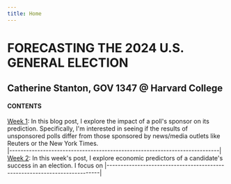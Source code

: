 ```yaml
---
title: Home
---
```


# FORECASTING THE 2024 U.S. GENERAL ELECTION

## Catherine Stanton, GOV 1347 @ Harvard College


#### CONTENTS
[Week 1](https://cathystanton.github.io/election-blog/post/2024/09/09/forecast-09-09-2024/): In this blog post, I explore the impact of a poll's sponsor on its prediction. Specifically, I'm interested in seeing if the results of unsponsored polls differ from those sponsored by news/media outlets like Reuters or the New York Times.                                  
|---------------------------------------------------------------------------|
[Week 2](https://cathystanton.github.io/election-blog/post/2024/09/09/week-2-forecast/): In this week's post, I explore economic predictors of a candidate's success in an election. I focus on 
|---------------------------------------------------------------------------|
